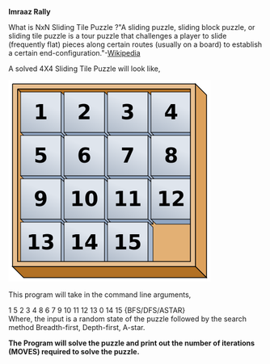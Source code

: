**Imraaz Rally**  

What is NxN Sliding Tile Puzzle ?"A sliding puzzle, sliding block puzzle, or sliding tile puzzle is a tour puzzle that challenges a player to slide (frequently flat) pieces along certain routes (usually on a board) to establish a certain end-configuration."-[Wikipedia](http://en.wikipedia.org/wiki/Sliding_puzzle)  

A solved 4X4 Sliding Tile Puzzle will look like,  

![](imgsolved.png)  

This program will take in the command line arguments,  

1 5 2 3 4 8 6 7 9 10 11 12 13 0 14 15 {BFS/DFS/ASTAR}  
Where, the input is a random state of the puzzle followed by the search method Breadth-first, Depth-first, A-star.

**The Program will solve the puzzle and print out the number of iterations (MOVES) required to solve the puzzle.**
